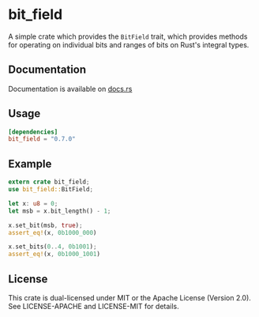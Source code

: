 # bit_field

A simple crate which provides the `BitField` trait, which provides methods for operating on individual bits and ranges
of bits on Rust's integral types.

## Documentation
Documentation is available on [docs.rs](https://docs.rs/bit_field/0.7.0/bit_field/index.html)

## Usage
```TOML
[dependencies]
bit_field = "0.7.0"
```

## Example
```rust
extern crate bit_field;
use bit_field::BitField;

let x: u8 = 0;
let msb = x.bit_length() - 1;

x.set_bit(msb, true);
assert_eq!(x, 0b1000_000)

x.set_bits(0..4, 0b1001);
assert_eq!(x, 0b1000_1001)

```

## License
This crate is dual-licensed under MIT or the Apache License (Version 2.0). See LICENSE-APACHE and LICENSE-MIT for details.
